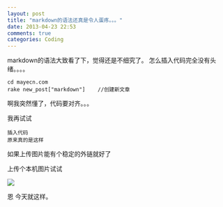 ```yaml
---
layout: post
title: "markdown的语法还真是令人蛋疼。。。"
date: 2013-04-23 22:53
comments: true
categories: Coding 
---
```


 markdown的语法大致看了下，觉得还是不细究了。 怎么插入代码完全没有头绪。。。。

    cd mayecn.com
    rake new_post["markdown"]    //创建新文章
    
啊我突然懂了，代码要对齐。。。

我再试试

    插入代码
    原来真的是这样


如果上传图片能有个稳定的外链就好了


<!--more--> 



上传个本机图片试试



  ![](\images\test1.jpg)


 

恩 今天就这样。